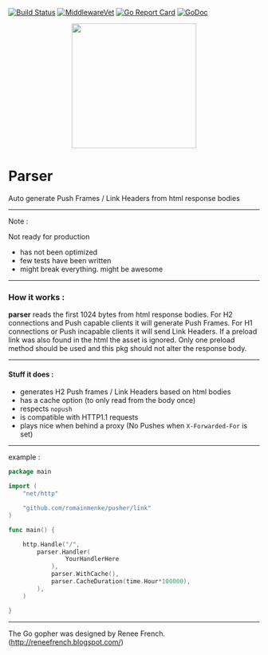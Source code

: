 [![Build Status](https://travis-ci.org/romainmenke/pusher.svg?branch=master)](https://travis-ci.org/romainmenke/pusher)
[![MiddlewareVet](https://middleware.vet/github.com/romainmenke/pusher.svg)](https://middleware.vet#github.com/romainmenke/pusher)
[![Go Report Card](https://goreportcard.com/badge/github.com/romainmenke/pusher)](https://goreportcard.com/report/github.com/romainmenke/pusher)
[![GoDoc](https://godoc.org/github.com/romainmenke/pusher?status.svg)](https://godoc.org/github.com/romainmenke/pusher/parser)

<p align="center">
  <img src="https://cloud.githubusercontent.com/assets/11521496/24838540/070645b2-1d4a-11e7-9c39-900371d5fda3.png" width="250"/>
</p>

# Parser

Auto generate Push Frames / Link Headers from html response bodies

----

Note :

Not ready for production

- has not been optimized
- few tests have been written
- might break everything. might be awesome

----

### How it works :

**parser** reads the first 1024 bytes from html response bodies. For H2 connections and Push capable clients it will generate Push Frames. For H1 connections or Push incapable clients it will send Link Headers. If a preload link was also found in the html the asset is ignored. Only one preload method should be used and this pkg should not alter the response body.

---

#### Stuff it does :

- generates H2 Push frames / Link Headers based on html bodies
- has a cache option (to only read from the body once)
- respects `nopush`
- is compatible with HTTP1.1 requests
- plays nice when behind a proxy (No Pushes when `X-Forwarded-For` is set)

---

example :

```go
package main

import (
	"net/http"

	"github.com/romainmenke/pusher/link"
)

func main() {

	http.Handle("/",
		parser.Handler(
				YourHandlerHere
			),
			parser.WithCache(),
			parser.CacheDuration(time.Hour*100000),
		),
	)

}
```

---

The Go gopher was designed by Renee French. (http://reneefrench.blogspot.com/)

